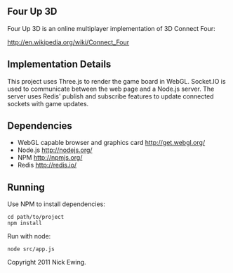 Four Up 3D
----------

Four Up 3D is an online multiplayer implementation of 3D Connect Four:

http://en.wikipedia.org/wiki/Connect_Four

Implementation Details
----------------------

This project uses Three.js to render the game board in WebGL.  Socket.IO is used
to communicate between the web page and a Node.js server.  The server uses
Redis' publish and subscribe features to update connected sockets with game
updates.

Dependencies
------------

* WebGL capable browser and graphics card
  http://get.webgl.org/
* Node.js
  http://nodejs.org/
* NPM
  http://npmjs.org/
* Redis
  http://redis.io/

Running
-------

Use NPM to install dependencies:

    cd path/to/project
    npm install

Run with node:

    node src/app.js


Copyright 2011 Nick Ewing.

